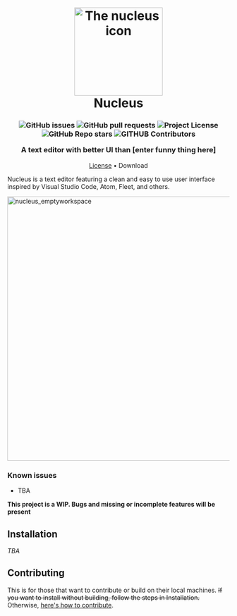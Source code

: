 <h1 align="center" style="position: relative;">
  <img width="200" src="./public/assets/images/Icon(1).png" alt="The nucleus icon" /><br>
  Nucleus
</h1>
<h3 align="center">
  <img alt="GitHub issues" src="https://img.shields.io/github/issues/mellobacon/Nucleus?style=for-the-badge">
  <img alt="GitHub pull requests" src="https://img.shields.io/github/issues-pr/mellobacon/Nucleus?style=for-the-badge">
  <img alt="Project License" src="https://img.shields.io/github/license/mellobacon/Nucleus?style=for-the-badge">
  <img alt="GitHub Repo stars" src="https://img.shields.io/github/stars/mellobacon/Nucleus?style=for-the-badge">
  <img alt="GITHUB Contributors" src="https://img.shields.io/github/contributors/mellobacon/Nucleus?style=for-the-badge">
  
  A text editor with better UI than [enter funny thing here]
  </h3>
<p align="center">
  <a href="https://github.com/mellobacon/Nucleus/blob/d704ed7892344480fb6fcd3c94ef534f52cadc31/LICENSE">License</a> •
  Download
</p>


Nucleus is a text editor featuring a clean and easy to use user interface inspired by Visual Studio Code, Atom, Fleet, and others.

<img width="600" alt="nucleus_emptyworkspace" src="https://user-images.githubusercontent.com/42365887/193436094-43a4a617-0f4f-48a1-bfe6-660702075b62.png">

### Known issues
- TBA

**This project is a WIP. Bugs and missing or incomplete features will be present**

## Installation
*TBA*

## Contributing
This is for those that want to contribute or build on their local machines. ~~If you want to install without building, follow the steps in Installation.~~ Otherwise, [here's how to contribute](https://github.com/mellobacon/Nucleus/blob/master/CONTRIBUTING.md).
